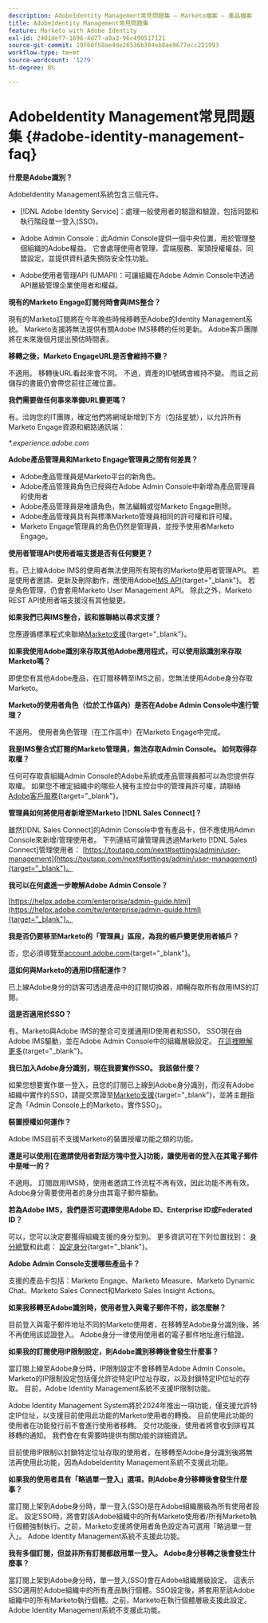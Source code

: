 ```yaml
---
description: AdobeIdentity Management常見問題集 — Marketo檔案 — 產品檔案
title: AdobeIdentity Management常見問題集
feature: Marketo with Adobe Identity
exl-id: 2401def7-1696-4d77-a8a3-96c490517121
source-git-commit: 19f60f58ae4de26536b304eb8ae9677ecc221993
workflow-type: tm+mt
source-wordcount: '1279'
ht-degree: 0%

---
```


# AdobeIdentity Management常見問題集 {#adobe-identity-management-faq}

**什麼是Adobe識別？**

AdobeIdentity Management系統包含三個元件。

* [!DNL Adobe Identity Service]：處理一般使用者的驗證和驗證，包括同盟和執行階段單一登入(SSO)。

* Adobe Admin Console：此Admin Console提供一個中央位置，用於管理整個組織的Adobe權益。 它會處理使用者管理、雲端服務、案頭授權權益、同盟設定，並提供資料遺失預防安全性功能。

* Adobe使用者管理API (UMAPI)：可讓組織在Adobe Admin Console中透過API層級管理企業使用者和權益。

**現有的Marketo Engage訂閱何時會與IMS整合？**

現有的Marketo訂閱將在今年晚些時候移轉至Adobe的Identity Management系統。 Marketo支援將無法提供有關Adobe IMS移轉的任何更新。 Adobe客戶團隊將在未來幾個月提出預估時間表。

**移轉之後，Marketo EngageURL是否會維持不變？**

不適用。 移轉後URL看起來會不同。 不過，資產的ID號碼會維持不變。 而且之前儲存的書籤仍會帶您前往正確位置。

**我們需要做任何事來準備URL變更嗎？**

有。洽詢您的IT團隊，確定他們將網域新增到下方（包括星號），以允許所有Marketo Engage資源和網路通訊端：

_*.experience.adobe.com_

**Adobe產品管理員和Marketo Engage管理員之間有何差異？**

* Adobe產品管理員是Marketo平台的新角色。
* Adobe產品管理員角色已授與在Adobe Admin Console中新增為產品管理員的使用者
* Adobe產品管理員是唯讀角色，無法編輯或從Marketo Engage刪除。
* Adobe產品管理員具有與標準Marketo管理員相同的許可權和許可權。
* Marketo Engage管理員的角色仍然是管理員，並授予使用者Marketo Engage。

**使用者管理API使用者端支援是否有任何變更？**

有。已上線Adobe IMS的使用者無法使用所有現有的Marketo使用者管理API。 若是使用者邀請、更新及刪除動作，應使用Adobe[IMS API](https://www.adobe.io/apis/experienceplatform/umapi-new.html){target="_blank"}。 若是角色管理，仍會套用Marketo User Management API。 除此之外，Marketo REST API使用者端支援沒有其他變更。

**如果我們已與IMS整合，該和誰聯絡以尋求支援？**

您應遵循標準程式來聯絡[Marketo支援](https://nation.marketo.com/t5/support/ct-p/Support){target="_blank"}。

**如果我使用Adobe識別來存取其他Adobe應用程式，可以使用該識別來存取Marketo嗎？**

即使您有其他Adobe產品，在訂閱移轉至IMS之前，您無法使用Adobe身分存取Marketo。

**Marketo的使用者角色（位於工作區內）是否在Adobe Admin Console中進行管理？**

不適用。 使用者角色管理（在工作區中）在Marketo Engage中完成。

**我是IMS整合式訂閱的Marketo管理員，無法存取Admin Console。 如何取得存取權？**

任何可存取貴組織Admin Console的Adobe系統或產品管理員都可以為您提供存取權。 如果您不確定組織中的哪些人擁有主控台中的管理員許可權，請聯絡[Adobe客戶服務](https://helpx.adobe.com/contact.html){target="_blank"}。

**管理員如何將使用者新增至Marketo [!DNL Sales Connect]？**

雖然[!DNL Sales Connect]的Admin Console中會有產品卡，但不應使用Admin Console來新增/管理使用者。 下列連結可讓管理員透過Marketo [!DNL Sales Connect]管理使用者： [https://toutapp.com/next#settings/admin/user-management](https://toutapp.com/next#settings/admin/user-management){target="_blank"}。

**我可以在何處進一步瞭解Adobe Admin Console？**

[https://helpx.adobe.com/enterprise/admin-guide.html](https://helpx.adobe.com/tw/enterprise/admin-guide.html){target="_blank"}。

**我是否仍要移至Marketo的「管理員」區段，為我的帳戶變更使用者帳戶？**

否，您必須導覽至[account.adobe.com](https://account.adobe.com){target="_blank"}。

**這如何與Marketo的通用ID搭配運作？**

已上線Adobe身分的訪客可透過產品中的訂閱切換器，順暢存取所有啟用IMS的訂閱。

**這是否適用於SSO？**

有。Marketo與Adobe IMS的整合可支援通用ID使用者和SSO。 SSO現在由Adobe IMS驅動，並在Adobe Admin Console中的組織層級設定。 [在這裡瞭解更多](https://helpx.adobe.com/enterprise/using/set-up-identity.html){target="_blank"}。

**我已加入Adobe身分識別，現在我要實作SSO。 我該做什麼？**

如果您想要實作單一登入，且您的訂閱已上線到Adobe身分識別，而沒有Adobe組織中實作的SSO，請提交票證至[Marketo支援](https://nation.marketo.com/){target="_blank"}，並將主題指定為「Admin Console上的Marketo，實作SSO」。

**裝置授權如何運作？**

Adobe IMS目前不支援Marketo的裝置授權功能之類的功能。

**還是可以使用[在邀請使用者對話方塊中登入]功能，讓使用者的登入在其電子郵件中是唯一的？**

不適用。 訂閱啟用IMS時，使用者邀請工作流程不再有效，因此功能不再有效。 Adobe身分需要使用者的身分由其電子郵件驅動。

**若為Adobe IMS，我們是否可選擇使用Adobe ID、Enterprise ID或Federated ID？**

可以，您可以決定要獲得組織支援的身分型別。 更多資訊可在下列位置找到： [身分總覽](https://helpx.adobe.com/enterprise/using/identity.html)和此處： [設定身分](https://helpx.adobe.com/enterprise/using/set-up-identity.html){target="_blank"}。

**Adobe Admin Console支援哪些產品卡？**

支援的產品卡包括：Marketo Engage、Marketo Measure、Marketo Dynamic Chat、Marketo Sales Connect和Marketo Sales Insight Actions。

**如果我移轉至Adobe識別時，使用者登入與電子郵件不符，該怎麼辦？**

目前登入與電子郵件地址不同的Marketo使用者，在移轉至Adobe身分識別後，將不再使用該認證登入。 Adobe身分一律使用使用者的電子郵件地址進行驗證。

**如果我的訂閱使用IP限制設定，則Adobe識別移轉後會發生什麼事？**

當訂閱上線至Adobe身分時，IP限制設定不會移轉至Adobe Admin Console。 Marketo的IP限制設定包括僅允許從特定IP位址存取，以及封鎖特定IP位址的存取。 目前，Adobe Identity Management系統不支援IP限制功能。

Adobe Identity Management System將於2024年推出一項功能，僅支援允許特定IP位址，以支援目前使用此功能的Marketo使用者的轉換。 目前使用此功能的使用者在功能發行前不會進行使用者移轉。 交付功能後，使用者將會收到排程其移轉的通知。 我們會在有需要時提供有關功能的詳細資訊。

目前使用IP限制以封鎖特定位址存取的使用者，在移轉至Adobe身分識別後將無法再使用此功能，因為AdobeIdentity Management系統不支援此功能。

**如果我的使用者具有「略過單一登入」選項，則Adobe身分移轉後會發生什麼事？**

當訂閱上架到Adobe身分時，單一登入(SSO)是在Adobe組織層級為所有使用者設定。 設定SSO時，將會對該Adobe組織中的所有Marketo使用者/所有Marketo執行個體強制執行。之前，Marketo支援將使用者角色設定為可選用「略過單一登入」。 Adobe Identity Management系統不支援此功能。

**我有多個訂閱，但並非所有訂閱都啟用單一登入。 Adobe身分移轉之後會發生什麼事？**

當訂閱上架到Adobe身分時，單一登入(SSO)會在Adobe組織層級設定。 這表示SSO適用於Adobe組織中的所有產品執行個體。SSO設定後，將套用至該Adobe組織中的所有Marketo執行個體。之前，Marketo在執行個體層級支援此設定。 Adobe Identity Management系統不支援此功能。
